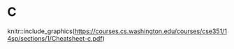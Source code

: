 # C
knitr::include_graphics(https://courses.cs.washington.edu/courses/cse351/14sp/sections/1/Cheatsheet-c.pdf)
